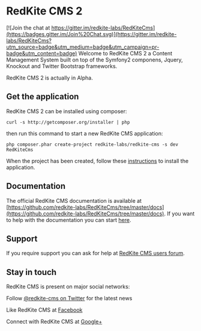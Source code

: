 # RedKite CMS 2

[![Join the chat at https://gitter.im/redkite-labs/RedKiteCms](https://badges.gitter.im/Join%20Chat.svg)](https://gitter.im/redkite-labs/RedKiteCms?utm_source=badge&utm_medium=badge&utm_campaign=pr-badge&utm_content=badge)
Welcome to RedKite CMS 2 a Content Management System built on top of the Symfony2 componens, Jquery, Knockout and Twitter Bootstrap frameworks.

RedKite CMS 2 is actually in Alpha.

## Get the application
RedKite CMS 2 can be installed using composer:

    curl -s http://getcomposer.org/installer | php

then run this command to start a new RedKite CMS application:

    php composer.phar create-project redkite-labs/redkite-cms -s dev RedKiteCms

When the project has been created, follow these [instructions](https://github.com/redkite-labs/RedKiteCms/blob/master/docs/book/install-redkite-cms.md) to install the application.

## Documentation
The official RedKite CMS documentation is available at [https://github.com/redkite-labs/RedKiteCms/tree/master/docs](https://github.com/redkite-labs/RedKiteCms/tree/master/docs). If you want to help with the documentation you can start [here](https://github.com/redkite-labs/RedKiteCms/blob/master/docs/contribute/getting-started-contributing.md).

## Support
If you require support you can ask for help at [RedKite CMS users forum](https://groups.google.com/forum/#!forum/redkitecms-users).

## Stay in touch
RedKite CMS is present on major social networks:

Follow [@redkite-cms on Twitter](https://twitter.com/redkitecms) for the latest news

Like RedKite CMS at [Facebook](https://www.facebook.com/redkitecms)

Connect with RedKite CMS at [Google+](https://plus.google.com/103994964006724386514)